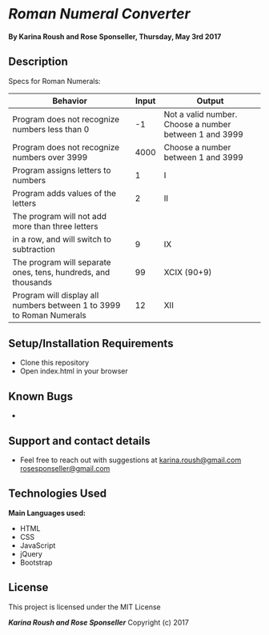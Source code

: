 # _Roman Numeral Converter_

#### By **Karina Roush and Rose Sponseller, Thursday, May 3rd 2017**

## Description

Specs for Roman Numerals:

| Behavior  | Input       | Output                  |
| ----- | ------------- | ---------------------------- |
| Program does not recognize numbers less than 0 | -1     | Not a valid number. Choose a number between 1 and 3999 |
| Program does not recognize numbers over 3999    | 4000      | Choose a number between 1 and 3999 |
| Program assigns letters to numbers     | 1 | I |
| Program adds values of the letters     | 2 | II |
| The program will not add more than three letters
 in a row, and will switch to subtraction    | 9 | IX |
| The program will separate ones, tens, hundreds, and thousands     | 99 | XCIX (90+9) |
| Program will display all numbers between 1 to 3999 to Roman Numerals    | 12 | XII |

## Setup/Installation Requirements

* Clone this repository
* Open index.html in your browser

## Known Bugs

*

## Support and contact details

* Feel free to reach out with suggestions at karina.roush@gmail.com rosesponseller@gmail.com

## Technologies Used

**Main Languages used:**

* HTML
* CSS
* JavaScript
* jQuery
* Bootstrap

## License

This project is licensed under the MIT License

**_Karina Roush and Rose Sponseller_** Copyright (c) 2017
